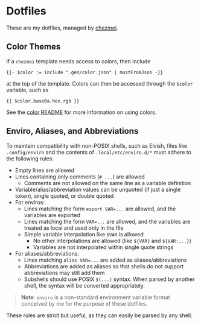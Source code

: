 # Dotfiles

These are my dotfiles, managed by
[chezmoi](https://github.com/twpayne/chezmoi).



## Color Themes

If a `chezmoi` template needs access to colors, then include

```
{{- $color := include ".gen/color.json" | mustFromJson -}}
```

at the top of the template. Colors can then be accessed through the `$color`
variable, such as

```
{{ $color.base0a.hex.rgb }}
```

See the [color README](dot_config/exact_color/README.md) for more information
on using colors.



## Enviro, Aliases, and Abbreviations

To maintain compatibility with non-POSIX shells, such as Elvish, files like
`.config/enviro` and the contents of `.local/etc/enviro.d/*` must adhere to the
following rules:

- Empty lines are allowed
- Lines containing only comments (`# ...`) are allowed
  - Comments are not allowed on the same line as a variable definition
- Variable/alias/abbreviation values can be unquoted (if just a single token),
  single quoted, or double quoted
- For enviros:
  - Lines matching the form `export VAR=...` are allowed, and the variables are
    exported
  - Lines matching the form `VAR=...` are allowed, and the variables are
    treated as local and used only in the file
  - Simple variable interpolation like `$VAR` is allowed
    - No other interpolations are allowed (like `${VAR}` and `${VAR:...}`)
    - Variables are not interpolated within single quote strings
- For aliases/abbreviations:
  - Lines matching `alias VAR=...` are added as aliases/abbreviations
  - Abbreviations are added as aliases so that shells do not support
    abbreviations may still add them
  - Subshells should use POSIX `$(...)` syntax. When parsed by another shell,
    the syntax will be converted appropriately.

> **Note**: `enviro` is a non-standard environment variable format conceived by
> me for the purpose of these dotfiles.

These rules are strict but useful, as they can easily be parsed by any shell.
